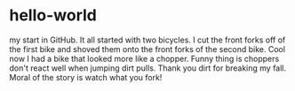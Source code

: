 # hello-world
my start in GitHub.
It all started with two bicycles. I cut the front forks off of the first bike and shoved them onto the front forks of the second bike. Cool now I had a bike that looked more like a chopper. Funny thing is choppers don't react well when jumping dirt pulls. Thank you dirt for breaking my fall. 
Moral of the story is watch what you fork!
